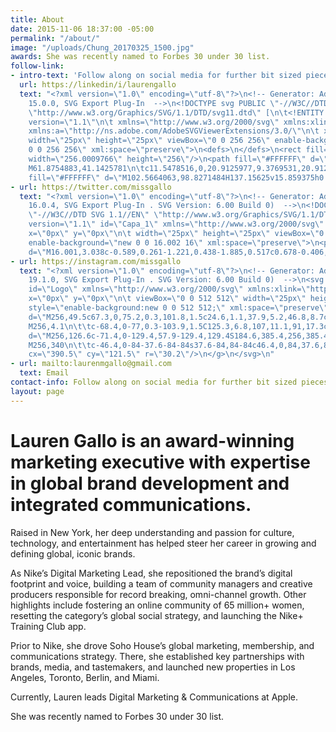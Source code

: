 ```yaml
---
title: About
date: 2015-11-06 18:37:00 -05:00
permalink: "/about/"
image: "/uploads/Chung_20170325_1500.jpg"
awards: She was recently named to Forbes 30 under 30 list.
follow-link:
- intro-text: 'Follow along on social media for further bit sized pieces of content. '
  url: https://linkedin/i/laurengallo
  text: "<?xml version=\"1.0\" encoding=\"utf-8\"?>\n<!-- Generator: Adobe Illustrator
    15.0.0, SVG Export Plug-In  -->\n<!DOCTYPE svg PUBLIC \"-//W3C//DTD SVG 1.1//EN\"
    \"http://www.w3.org/Graphics/SVG/1.1/DTD/svg11.dtd\" [\n\t<!ENTITY ns_flows \"http://ns.adobe.com/Flows/1.0/\">\n]>\n<svg
    version=\"1.1\"\n\t xmlns=\"http://www.w3.org/2000/svg\" xmlns:xlink=\"http://www.w3.org/1999/xlink\"
    xmlns:a=\"http://ns.adobe.com/AdobeSVGViewerExtensions/3.0/\"\n\t x=\"0px\" y=\"0px\"
    width=\"25px\" height=\"25px\" viewBox=\"0 0 256 256\" enable-background=\"new
    0 0 256 256\" xml:space=\"preserve\">\n<defs>\n</defs>\n<rect fill=\"#017BB6\"
    width=\"256.0009766\" height=\"256\"/>\n<path fill=\"#FFFFFF\" d=\"M43.8027344,98.8271484H79.921875v116.0371094H43.8027344V98.8271484z
    M61.8754883,41.1425781\n\tc11.5478516,0,20.9125977,9.3769531,20.9125977,20.9067383c0,11.5410156-9.3647461,20.9160156-20.9125977,20.9160156\n\tc-11.5908203,0-20.9326172-9.375-20.9326172-20.9160156C40.9428711,50.5195313,50.284668,41.1425781,61.8754883,41.1425781\"/>\n<path
    fill=\"#FFFFFF\" d=\"M102.5664063,98.8271484H137.15625v15.859375h0.4912109\n\tc4.8105469-9.1293945,16.5898438-18.7436523,34.1455078-18.7436523c36.5107422,0,43.265625,24.0214844,43.265625,55.2729492\n\tv63.6484375h-36.0537109v-56.4160156c0-13.46875-0.265625-30.7807617-18.7558594-30.7807617\n\tc-18.7802734,0-21.6425781,14.6577148-21.6425781,29.784668v57.4121094h-36.0400391V98.8271484z\"/>\n</svg>\n"
- url: https://twitter.com/missgallo
  text: "<?xml version=\"1.0\" encoding=\"utf-8\"?>\n<!-- Generator: Adobe Illustrator
    16.0.4, SVG Export Plug-In . SVG Version: 6.00 Build 0)  -->\n<!DOCTYPE svg PUBLIC
    \"-//W3C//DTD SVG 1.1//EN\" \"http://www.w3.org/Graphics/SVG/1.1/DTD/svg11.dtd\">\n<svg
    version=\"1.1\" id=\"Capa_1\" xmlns=\"http://www.w3.org/2000/svg\" xmlns:xlink=\"http://www.w3.org/1999/xlink\"
    x=\"0px\" y=\"0px\"\n\t width=\"25px\" height=\"25px\" viewBox=\"0 0 16.002 16\"
    enable-background=\"new 0 0 16.002 16\" xml:space=\"preserve\">\n<path fill=\"#55acee\"
    d=\"M16.001,3.038c-0.589,0.261-1.221,0.438-1.885,0.517c0.678-0.406,1.197-1.05,1.443-1.815\n\tc-0.635,0.376-1.338,0.649-2.086,0.797C12.875,1.898,12.022,1.5,11.078,1.5c-1.813,0-3.283,1.47-3.283,3.282\n\tc0,0.257,0.029,0.508,0.085,0.748C5.152,5.393,2.733,4.086,1.114,2.1C0.831,2.584,0.67,3.148,0.67,3.75\n\tc0,1.139,0.58,2.144,1.46,2.732C1.592,6.464,1.086,6.316,0.643,6.07v0.041c0,1.59,1.132,2.917,2.633,3.219\n\tC3.001,9.404,2.711,9.445,2.411,9.445c-0.212,0-0.417-0.021-0.618-0.06c0.418,1.304,1.63,2.253,3.066,2.28\n\tc-1.123,0.88-2.539,1.404-4.077,1.404c-0.265,0-0.526-0.016-0.783-0.045C1.452,13.956,3.177,14.5,5.031,14.5\n\tc6.038,0,9.34-5.002,9.34-9.34L14.36,4.735C15.004,4.274,15.562,3.696,16.001,3.038z\"/>\n</svg>"
- url: https://instagram.com/missgallo
  text: "<?xml version=\"1.0\" encoding=\"utf-8\"?>\n<!-- Generator: Adobe Illustrator
    19.1.0, SVG Export Plug-In . SVG Version: 6.00 Build 0)  -->\n<svg version=\"1.1\"
    id=\"Logo\" xmlns=\"http://www.w3.org/2000/svg\" xmlns:xlink=\"http://www.w3.org/1999/xlink\"
    x=\"0px\" y=\"0px\"\n\t viewBox=\"0 0 512 512\" width=\"25px\" height=\"25px\"
    style=\"enable-background:new 0 0 512 512;\" xml:space=\"preserve\">\n<g>\n\t<path
    d=\"M256,49.5c67.3,0,75.2,0.3,101.8,1.5c24.6,1.1,37.9,5.2,46.8,8.7c11.8,4.6,20.2,10,29,18.8c8.8,8.8,14.3,17.2,18.8,29\n\t\tc3.4,8.9,7.6,22.2,8.7,46.8c1.2,26.6,1.5,34.5,1.5,101.8s-0.3,75.2-1.5,101.8c-1.1,24.6-5.2,37.9-8.7,46.8\n\t\tc-4.6,11.8-10,20.2-18.8,29c-8.8,8.8-17.2,14.3-29,18.8c-8.9,3.4-22.2,7.6-46.8,8.7c-26.6,1.2-34.5,1.5-101.8,1.5\n\t\ts-75.2-0.3-101.8-1.5c-24.6-1.1-37.9-5.2-46.8-8.7c-11.8-4.6-20.2-10-29-18.8c-8.8-8.8-14.3-17.2-18.8-29\n\t\tc-3.4-8.9-7.6-22.2-8.7-46.8c-1.2-26.6-1.5-34.5-1.5-101.8s0.3-75.2,1.5-101.8c1.1-24.6,5.2-37.9,8.7-46.8\n\t\tc4.6-11.8,10-20.2,18.8-29c8.8-8.8,17.2-14.3,29-18.8c8.9-3.4,22.2-7.6,46.8-8.7C180.8,49.7,188.7,49.5,256,49.5
    M256,4.1\n\t\tc-68.4,0-77,0.3-103.9,1.5C125.3,6.8,107,11.1,91,17.3c-16.6,6.4-30.6,15.1-44.6,29.1c-14,14-22.6,28.1-29.1,44.6\n\t\tc-6.2,16-10.5,34.3-11.7,61.2C4.4,179,4.1,187.6,4.1,256c0,68.4,0.3,77,1.5,103.9c1.2,26.8,5.5,45.1,11.7,61.2\n\t\tc6.4,16.6,15.1,30.6,29.1,44.6c14,14,28.1,22.6,44.6,29.1c16,6.2,34.3,10.5,61.2,11.7c26.9,1.2,35.4,1.5,103.9,1.5\n\t\ts77-0.3,103.9-1.5c26.8-1.2,45.1-5.5,61.2-11.7c16.6-6.4,30.6-15.1,44.6-29.1c14-14,22.6-28.1,29.1-44.6\n\t\tc6.2-16,10.5-34.3,11.7-61.2c1.2-26.9,1.5-35.4,1.5-103.9s-0.3-77-1.5-103.9c-1.2-26.8-5.5-45.1-11.7-61.2\n\t\tc-6.4-16.6-15.1-30.6-29.1-44.6c-14-14-28.1-22.6-44.6-29.1c-16-6.2-34.3-10.5-61.2-11.7C333,4.4,324.4,4.1,256,4.1L256,4.1z\"/>\n\t<path
    d=\"M256,126.6c-71.4,0-129.4,57.9-129.4,129.4S184.6,385.4,256,385.4S385.4,327.4,385.4,256S327.4,126.6,256,126.6z
    M256,340\n\t\tc-46.4,0-84-37.6-84-84s37.6-84,84-84c46.4,0,84,37.6,84,84S302.4,340,256,340z\"/>\n\t<circle
    cx=\"390.5\" cy=\"121.5\" r=\"30.2\"/>\n</g>\n</svg>\n"
- url: mailto:laurenmgallo@gmail.com
  text: Email
contact-info: Follow along on social media for further bit sized pieces of content.
layout: page
---
```


# Lauren Gallo is an award-winning marketing executive with expertise in global brand development and integrated communications. 

Raised in New York, her deep understanding and passion for culture, technology, and entertainment has helped steer her career in growing and defining global, iconic brands.  

As Nike’s Digital Marketing Lead, she repositioned the brand’s digital footprint and voice, building a team of community managers and creative producers responsible for record breaking, omni-channel growth. Other highlights include fostering an online community of 65 million+ women, resetting the category’s global social strategy, and launching the Nike+ Training Club app. 

Prior to Nike, she drove Soho House’s global marketing, membership, and communications strategy. There, she established key partnerships with brands, media, and tastemakers, and launched new properties in Los Angeles, Toronto, Berlin, and Miami. 

Currently, Lauren leads Digital Marketing & Communications at Apple. 

She was recently named to Forbes 30 under 30 list.
